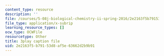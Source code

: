 ```yaml
---
content_type: resource
description: ''
file: /courses/5-08j-biological-chemistry-ii-spring-2016/2e2163f5b79153d8af5e63662d2b9b91_Dz8G2XoPrkM.vtt
file_type: application/x-subrip
learning_resource_types: []
ocw_type: OCWFile
resourcetype: Other
title: 3play caption file
uid: 2e2163f5-b791-53d8-af5e-63662d2b9b91
---
```

